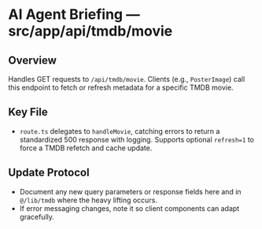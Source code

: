 # AI Agent Briefing — src/app/api/tmdb/movie

## Overview
Handles GET requests to `/api/tmdb/movie`. Clients (e.g., `PosterImage`) call this endpoint to fetch or refresh metadata for a specific TMDB movie.

## Key File
- `route.ts` delegates to `handleMovie`, catching errors to return a standardized 500 response with logging. Supports optional `refresh=1` to force a TMDB refetch and cache update.

## Update Protocol
- Document any new query parameters or response fields here and in `@/lib/tmdb` where the heavy lifting occurs.
- If error messaging changes, note it so client components can adapt gracefully.
